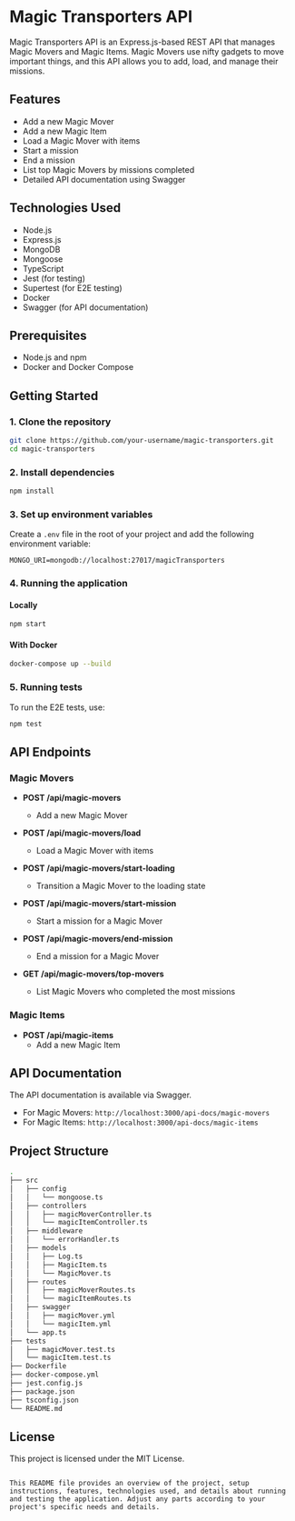 # Magic Transporters API

Magic Transporters API is an Express.js-based REST API that manages Magic Movers and Magic Items. Magic Movers use nifty gadgets to move important things, and this API allows you to add, load, and manage their missions.

## Features

- Add a new Magic Mover
- Add a new Magic Item
- Load a Magic Mover with items
- Start a mission
- End a mission
- List top Magic Movers by missions completed
- Detailed API documentation using Swagger

## Technologies Used

- Node.js
- Express.js
- MongoDB
- Mongoose
- TypeScript
- Jest (for testing)
- Supertest (for E2E testing)
- Docker
- Swagger (for API documentation)

## Prerequisites

- Node.js and npm
- Docker and Docker Compose

## Getting Started

### 1. Clone the repository

```bash
git clone https://github.com/your-username/magic-transporters.git
cd magic-transporters
```

### 2. Install dependencies

```bash
npm install
```

### 3. Set up environment variables

Create a `.env` file in the root of your project and add the following environment variable:

```env
MONGO_URI=mongodb://localhost:27017/magicTransporters
```

### 4. Running the application

#### Locally

```bash
npm start
```

#### With Docker

```bash
docker-compose up --build
```

### 5. Running tests

To run the E2E tests, use:

```bash
npm test
```

## API Endpoints

### Magic Movers

- **POST /api/magic-movers**
  - Add a new Magic Mover

- **POST /api/magic-movers/load**
  - Load a Magic Mover with items

- **POST /api/magic-movers/start-loading**
  - Transition a Magic Mover to the loading state

- **POST /api/magic-movers/start-mission**
  - Start a mission for a Magic Mover

- **POST /api/magic-movers/end-mission**
  - End a mission for a Magic Mover

- **GET /api/magic-movers/top-movers**
  - List Magic Movers who completed the most missions

### Magic Items

- **POST /api/magic-items**
  - Add a new Magic Item

## API Documentation

The API documentation is available via Swagger.

- For Magic Movers: `http://localhost:3000/api-docs/magic-movers`
- For Magic Items: `http://localhost:3000/api-docs/magic-items`

## Project Structure

```bash
.
├── src
│   ├── config
│   │   └── mongoose.ts
│   ├── controllers
│   │   ├── magicMoverController.ts
│   │   └── magicItemController.ts
│   ├── middleware
│   │   └── errorHandler.ts
│   ├── models
│   │   ├── Log.ts
│   │   ├── MagicItem.ts
│   │   └── MagicMover.ts
│   ├── routes
│   │   ├── magicMoverRoutes.ts
│   │   └── magicItemRoutes.ts
│   ├── swagger
│   │   ├── magicMover.yml
│   │   └── magicItem.yml
│   └── app.ts
├── tests
│   ├── magicMover.test.ts
│   └── magicItem.test.ts
├── Dockerfile
├── docker-compose.yml
├── jest.config.js
├── package.json
├── tsconfig.json
└── README.md
```

## License

This project is licensed under the MIT License.
```

This README file provides an overview of the project, setup instructions, features, technologies used, and details about running and testing the application. Adjust any parts according to your project's specific needs and details.

